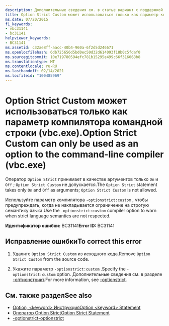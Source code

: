 ```yaml
---
description: Дополнительные сведения см. в статье вариант с поддержкой специальных возможностей, который можно использовать только в качестве параметра компилятора командной строки (vbc.exe)
title: Option Strict Custom может использоваться только как параметр компилятора командной строки (vbc.exe).
ms.date: 07/20/2015
f1_keywords:
- vbc31141
- bc31141
helpviewer_keywords:
- BC31141
ms.assetid: c32ae8ff-aacc-40b4-960a-6f2d5d246671
ms.openlocfilehash: 6db725656d5bd0ec50d32d614093f18b0c5fdaf0
ms.sourcegitcommit: 10e719780594efc781b15295e499c66f316068b8
ms.translationtype: MT
ms.contentlocale: ru-RU
ms.lasthandoff: 02/14/2021
ms.locfileid: "100485969"
---
```

# <a name="option-strict-custom-can-only-be-used-as-an-option-to-the-command-line-compiler-vbcexe"></a><span data-ttu-id="2f6d2-103">Option Strict Custom может использоваться только как параметр компилятора командной строки (vbc.exe).</span><span class="sxs-lookup"><span data-stu-id="2f6d2-103">Option Strict Custom can only be used as an option to the command-line compiler (vbc.exe)</span></span>

<span data-ttu-id="2f6d2-104">Оператор `Option Strict` принимает в качестве аргументов только `On` и `Off` ; `Option Strict Custom` не допускается.</span><span class="sxs-lookup"><span data-stu-id="2f6d2-104">The `Option Strict` statement takes only `On` and `Off` as arguments; `Option Strict Custom` is not allowed.</span></span>  
  
 <span data-ttu-id="2f6d2-105">Используйте параметр компилятора `-optionstrict:custom` , чтобы предупреждать, когда не накладывается ограничение на строгую семантику языка.</span><span class="sxs-lookup"><span data-stu-id="2f6d2-105">Use the `-optionstrict:custom` compiler option to warn when strict language semantics are not respected.</span></span>  
  
 <span data-ttu-id="2f6d2-106">**Идентификатор ошибки:** BC31141</span><span class="sxs-lookup"><span data-stu-id="2f6d2-106">**Error ID:** BC31141</span></span>  
  
## <a name="to-correct-this-error"></a><span data-ttu-id="2f6d2-107">Исправление ошибки</span><span class="sxs-lookup"><span data-stu-id="2f6d2-107">To correct this error</span></span>  
  
1. <span data-ttu-id="2f6d2-108">Удалите `Option Strict Custom` из исходного кода.</span><span class="sxs-lookup"><span data-stu-id="2f6d2-108">Remove `Option Strict Custom` from the source code.</span></span>  
  
2. <span data-ttu-id="2f6d2-109">Укажите параметр `-optionstrict:custom` .</span><span class="sxs-lookup"><span data-stu-id="2f6d2-109">Specify the `-optionstrict:custom` option.</span></span> <span data-ttu-id="2f6d2-110">Дополнительные сведения см. в разделе [-оптионстрикт](../reference/command-line-compiler/optionstrict.md).</span><span class="sxs-lookup"><span data-stu-id="2f6d2-110">For more information, see [-optionstrict](../reference/command-line-compiler/optionstrict.md).</span></span>  
  
## <a name="see-also"></a><span data-ttu-id="2f6d2-111">См. также раздел</span><span class="sxs-lookup"><span data-stu-id="2f6d2-111">See also</span></span>

- [<span data-ttu-id="2f6d2-112">Option, \<keyword> Инструкция</span><span class="sxs-lookup"><span data-stu-id="2f6d2-112">Option \<keyword> Statement</span></span>](../language-reference/statements/option-keyword-statement.md)
- [<span data-ttu-id="2f6d2-113">Оператор Option Strict</span><span class="sxs-lookup"><span data-stu-id="2f6d2-113">Option Strict Statement</span></span>](../language-reference/statements/option-strict-statement.md)
- [<span data-ttu-id="2f6d2-114">-optionstrict</span><span class="sxs-lookup"><span data-stu-id="2f6d2-114">-optionstrict</span></span>](../reference/command-line-compiler/optionstrict.md)
